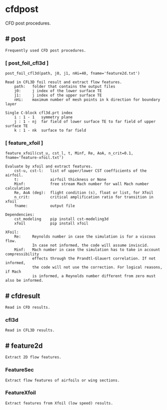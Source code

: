 # cfdpost

CFD post procedures.

## # post

    Frequently used CFD post procedures.

### [ post_foil_cfl3d ]

    post_foil_cfl3d(path, j0, j1, nHi=40, fname='feature2d.txt')

    Read in CFL3D foil result and extract flow features.
        path:   folder that contains the output files
        j0:     j index of the lower surface TE
        j1:     j index of the upper surface TE
        nHi:    maximum number of mesh points in k direction for boundary layer

    Single C-block cfl3d.prt index
        i : 1 - 1   symmetry plane
        j : 1 - nj  far field of lower surface TE to far field of upper surface TE
        k : 1 - nk  surface to far field

### [ feature_xfoil ]

    feature_xfoil(cst_u, cst_l, t, Minf, Re, AoA, n_crit=0.1, fname='feature-xfoil.txt')

    Evaluate by xfoil and extract features. 
        cst-u, cst-l:   list of upper/lower CST coefficients of the airfoil.
        t:              airfoil thickness or None
        Minf:           free stream Mach number for wall Mach number calculation
        Re, AoA (deg):  flight condition (s), float or list, for Xfoil
        n_crit:         critical amplification ratio for transition in xfoil
        fname:          output file

    Dependencies:
        cst_modeling    pip install cst-modeling3d
        xfoil           pip install xfoil

    XFoil:
        Re:     Reynolds number in case the simulation is for a viscous flow. 
                In case not informed, the code will assume inviscid.
        Minf:   Mach number in case the simulation has to take in account compressibility 
                effects through the Prandtl-Glauert correlation. If not informed, 
                the code will not use the correction. For logical reasons, if Mach 
                is informed, a Reynolds number different from zero must also be informed.

## # cfdresult

    Read in CFD results.

### cfl3d

    Read in CFL3D results.

## # feature2d

    Extract 2D flow features.

### FeatureSec

    Extract flow features of airfoils or wing sections.

### FeatureXfoil

    Extract features from Xfoil (low speed) results.
